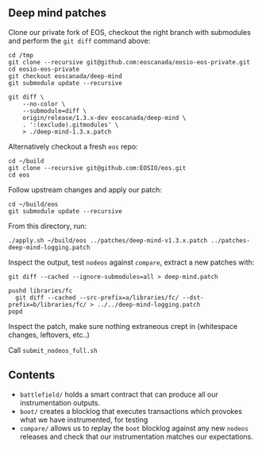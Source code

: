 Deep mind patches
-----------------

Clone our private fork of EOS, checkout the right branch with submodules and perform the `git diff` command above:

```
cd /tmp
git clone --recursive git@github.com:eoscanada/eosio-eos-private.git
cd eosio-eos-private
git checkout eoscanada/deep-mind
git submodule update --recursive

git diff \
    --no-color \
    --submodule=diff \
    origin/release/1.3.x-dev eoscanada/deep-mind \
    . ':(exclude).gitmodules' \
    > ./deep-mind-1.3.x.patch
```

Alternatively checkout a fresh `eos` repo:
```
cd ~/build
git clone --recursive git@github.com:EOSIO/eos.git
cd eos
```

Follow upstream changes and apply our patch:
```
cd ~/build/eos
git submodule update --recursive
```

From this directory, run:
```
./apply.sh ~/build/eos ../patches/deep-mind-v1.3.x.patch ../patches-deep-mind-logging.patch
```

Inspect the output, test `nodeos` against `compare`, extract a new
patches with:

```
git diff --cached --ignore-submodules=all > deep-mind.patch

pushd libraries/fc
  git diff --cached --src-prefix=a/libraries/fc/ --dst-prefix=b/libraries/fc/ > ../../deep-mind-logging.patch
popd
```

Inspect the patch, make sure nothing extraneous crept in (whitespace
changes, leftovers, etc..)

Call `submit_nodeos_full.sh`


Contents
--------

* `battlefield/` holds a smart contract that can produce all our instrumentation outputs.
* `boot/` creates a blocklog that executes transactions which provokes what we have instrumented, for testing
* `compare/` allows us to replay the `boot` blocklog against any new `nodeos` releases and check that our instrumentation matches our expectations.
